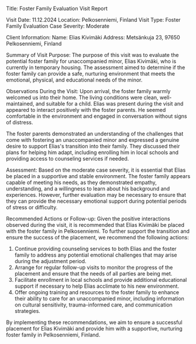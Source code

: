  Title: Foster Family Evaluation Visit Report

Visit Date: 11.12.2024
Location: Pelkosenniemi, Finland
Visit Type: Foster Family Evaluation
Case Severity: Moderate

Client Information:
Name: Elias Kivimäki
Address: Metsänkuja 23, 97650 Pelkosenniemi, Finland

Summary of Visit Purpose:
The purpose of this visit was to evaluate the potential foster family for unaccompanied minor, Elias Kivimäki, who is currently in temporary housing. The assessment aimed to determine if the foster family can provide a safe, nurturing environment that meets the emotional, physical, and educational needs of the minor.

Observations During the Visit:
Upon arrival, the foster family warmly welcomed us into their home. The living conditions were clean, well-maintained, and suitable for a child. Elias was present during the visit and appeared to interact positively with the foster parents. He seemed comfortable in the environment and engaged in conversation without signs of distress.

The foster parents demonstrated an understanding of the challenges that come with fostering an unaccompanied minor and expressed a genuine desire to support Elias's transition into their family. They discussed their plans for helping him adapt, including enrolling him in local schools and providing access to counseling services if needed.

Assessment:
Based on the moderate case severity, it is essential that Elias be placed in a supportive and stable environment. The foster family appears capable of meeting his needs, as they demonstrated empathy, understanding, and a willingness to learn about his background and experiences. However, further evaluation may be necessary to ensure that they can provide the necessary emotional support during potential periods of stress or difficulty.

Recommended Actions or Follow-up:
Given the positive interactions observed during the visit, it is recommended that Elias Kivimäki be placed with the foster family in Pelkosenniemi. To further support the transition and ensure the success of the placement, we recommend the following actions:

1. Continue providing counseling services to both Elias and the foster family to address any potential emotional challenges that may arise during the adjustment period.
2. Arrange for regular follow-up visits to monitor the progress of the placement and ensure that the needs of all parties are being met.
3. Facilitate enrollment in local schools and provide additional educational support if necessary to help Elias acclimate to his new environment.
4. Offer ongoing training and resources to the foster family to enhance their ability to care for an unaccompanied minor, including information on cultural sensitivity, trauma-informed care, and communication strategies.

By implementing these recommendations, we aim to ensure a successful placement for Elias Kivimäki and provide him with a supportive, nurturing foster family in Pelkosenniemi, Finland.
